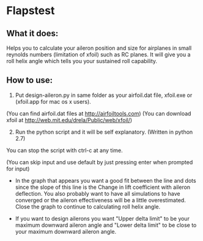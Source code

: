 # Flapstest
## What it does:
  Helps you to calculate your aileron position and size for airplanes in small reynolds numbers (limitation of xfoil) such as RC planes. It will give you a roll helix angle which tells you your sustained roll capability. 
  
## How to use:
1. Put design-aileron.py in same folder as your airfoil.dat file, xfoil.exe or (xfoil.app for mac os x users).

  (You can find airfoil.dat files at http://airfoiltools.com)
  (You can download xfoil at http://web.mit.edu/drela/Public/web/xfoil/)
  
2. Run the python script and it will be self explanatory. (Written in python 2.7)

  You can stop the script with ctrl-c at any time.

  (You can skip input and use default by just pressing enter when prompted for input)
  
 * In the graph that appears you want a good fit between the line and dots since the slope of this line is the Change in lift coefficient with aileron deflection. You also probably want to have all simulations to have converged or the aileron effectiveness will be a little overestimated. Close the graph to continue to calculating roll helix angle.

* If you want to design ailerons you want "Upper delta limit" to be your maximum downward aileron angle and "Lower delta limit" to be close to your maximum downward aileron angle.
